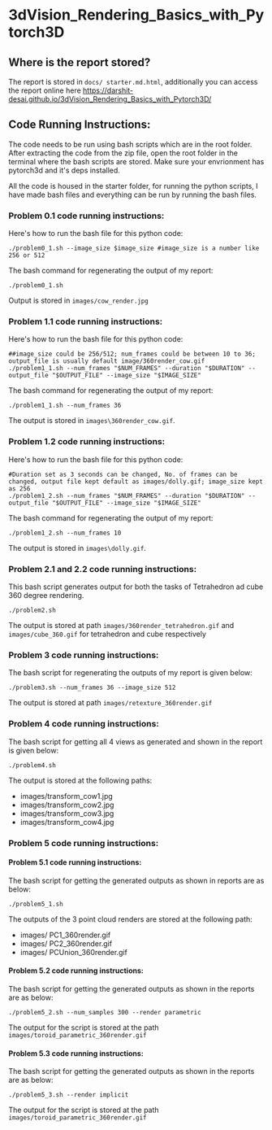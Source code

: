 #  3dVision_Rendering_Basics_with_Pytorch3D

## Where is the report stored?

The report is stored in `docs/ starter.md.html`, additionally you can access the report online here https://darshit-desai.github.io/3dVision_Rendering_Basics_with_Pytorch3D/

## Code Running Instructions:

The code needs to be run using bash scripts which are in the root folder. After extracting the code from the zip file, open the root folder in the terminal where the bash scripts are stored. Make sure your envrionment has pytorch3d and it's deps installed.

All the code is housed in the starter folder, for running the python scripts, I have made bash files and everything can be run by running the bash files.

### Problem 0.1 code running instructions:
Here's how to run the bash file for this python code:
    
    ./problem0_1.sh --image_size $image_size #image_size is a number like 256 or 512

The bash command for regenerating the output of my report:

    ./problem0_1.sh

Output is stored in `images/cow_render.jpg`

### Problem 1.1 code running instructions:
Here's how to run the bash file for this python code:

    ##image_size could be 256/512; num_frames could be between 10 to 36; output_file is usually default image/360render_cow.gif    
    ./problem1_1.sh --num_frames "$NUM_FRAMES" --duration "$DURATION" --output_file "$OUTPUT_FILE" --image_size "$IMAGE_SIZE"

The bash command for regenerating the output of my report:

    ./problem1_1.sh --num_frames 36

The output is stored in `images\360render_cow.gif`.

### Problem 1.2 code running instructions:
Here's how to run the bash file for this python code:

    #Duration set as 3 seconds can be changed, No. of frames can be changed, output file kept default as images/dolly.gif; image_size kept as 256
    ./problem1_2.sh --num_frames "$NUM_FRAMES" --duration "$DURATION" --output_file "$OUTPUT_FILE" --image_size "$IMAGE_SIZE"

The bash command for regenerating the output of my report:

    ./problem1_2.sh --num_frames 10

The output is stored in `images\dolly.gif`.

### Problem 2.1 and 2.2 code running instructions:
This bash script generates output for both the tasks of Tetrahedron ad cube 360 degree rendering.

    ./problem2.sh

The output is stored at path `images/360render_tetrahedron.gif` and `images/cube_360.gif` for tetrahedron and cube respectively

### Problem 3 code running instructions:
The bash script for regenerating the outputs of my report is given below:

    ./problem3.sh --num_frames 36 --image_size 512

The output is stored at path `images/retexture_360render.gif`

### Problem 4 code running instructions:
The bash script for getting all 4 views as generated and shown in the report is given below:

    ./problem4.sh

The output is stored at the following paths:

* images/transform_cow1.jpg
* images/transform_cow2.jpg
* images/transform_cow3.jpg
* images/transform_cow4.jpg

### Problem 5 code running instructions:

#### Problem 5.1 code running instructions:
The bash script for getting the generated outputs as shown in reports are as below:

    ./problem5_1.sh

The outputs of the 3 point cloud renders are stored at the following path:

* images/ PC1_360render.gif
* images/ PC2_360render.gif
* images/ PCUnion_360render.gif

#### Problem 5.2 code running instructions:
The bash script for getting the generated outputs as shown in the reports are as below:

    ./problem5_2.sh --num_samples 300 --render parametric

The output for the script is stored at the path `images/toroid_parametric_360render.gif`

#### Problem 5.3 code running instructions:
The bash script for getting the generated outputs as shown in the reports are as below:

    ./problem5_3.sh --render implicit

The output for the script is stored at the path `images/toroid_parametric_360render.gif`




